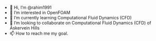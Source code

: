- 👋 Hi, I’m @rahim1991
- 👀 I’m interested in OpenFOAM 
- 🌱 I’m currently learning Computational Fluid Dynamics (CFD)
- 💞️ I’m looking to collaborate on Computational Fluid Dynamics (CFD) of Askervein Hills
- 📫 How to reach me my goal.

<!---
rahim1991/rahim1991 is a ✨ special ✨ repository because its `README.md` (this file) appears on your GitHub profile.
You can click the Preview link to take a look at your changes.
--->
